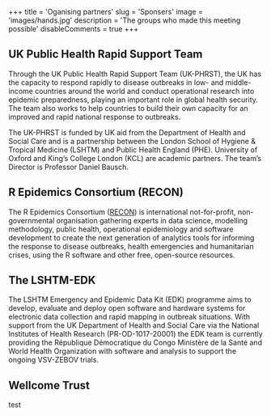 +++
title = 'Oganising partners'
slug = 'Sponsers'
image = 'images/hands.jpg'
description = 'The groups who made this meeting possible'
disableComments = true
+++




## UK Public Health Rapid Support Team

Through the UK Public Health Rapid Support Team (UK-PHRST), the UK has the capacity to respond rapidly to disease outbreaks in low- and middle-income countries around the world and conduct operational research into epidemic preparedness, playing an important role in global health security. The team also works to help countries to build their own capacity for an improved and rapid national response to outbreaks.

The UK-PHRST is funded by UK aid from the Department of Health and Social Care and is a partnership between the London School of Hygiene & Tropical Medicine (LSHTM) and Public Health England (PHE). University of Oxford and King’s College London (KCL) are academic partners. The team’s Director is Professor Daniel Bausch.


## R Epidemics Consortium (RECON)

The R Epidemics Consortium ([RECON](https://www.repidemicsconsortium.org/xs)) is
international not-for-profit, non-governmental organisation gathering experts in
data science, modelling methodology, public health, operational epidemiology and software development to create the next generation of analytics tools for informing the response to
disease outbreaks, health emergencies and humanitarian crises, using the R
software and other free, open-source resources.

## The LSHTM-EDK 

The LSHTM Emergency and Epidemic Data Kit (EDK) programme aims to develop, evaluate and deploy open software and hardware systems for electronic data collection and rapid mapping in outbreak situations. With support from the UK Department of Health and Social Care via the National Institutes of Health Research (PR-OD-1017-20001) the EDK team is currently providing the République Démocratique du Congo Ministère de la Santé and World Health Organization with software and analysis to support the ongoing VSV-ZEBOV trials. 

## Wellcome Trust

test



